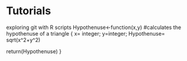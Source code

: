 # Tutorials
exploring git with R scripts
Hypothenuse<-function(x,y) #calculates the hypothenuse of a triangle
{
x= integer;
y=integer;
Hypothenuse= sqrt(x^2+y^2)

return(Hypothenuse)
}
